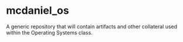 # mcdaniel_os
A generic repository that will contain artifacts and other collateral used within the Operating Systems class.
